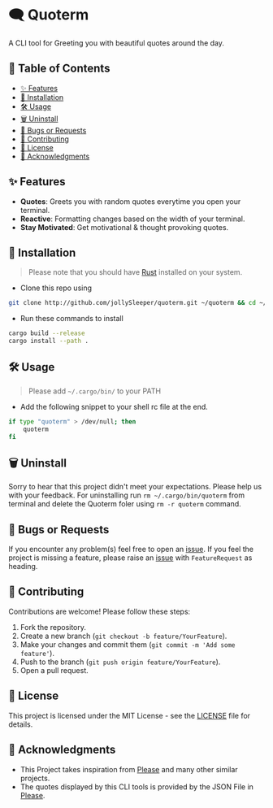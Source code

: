 # 🗨️ Quoterm
A CLI tool for Greeting you with beautiful quotes around the day.

## 📖 Table of Contents

- [✨ Features](#features)
- [🚀 Installation](#installation)
- [🛠️ Usage](#usage)
- [🗑️ Uninstall](#uninstall)
- [🐛 Bugs or Requests](#bugs-or-requests)
- [🤝 Contributing](#contributing)
- [📄 License](#license)
- [🙏 Acknowledgments](#acknowledgments)

## ✨ Features

- **Quotes**: Greets you with random quotes everytime you open your terminal.
- **Reactive**: Formatting changes based on the width of your terminal.
- **Stay Motivated**: Get motivational & thought provoking quotes.

## 🚀 Installation
> Please note that you should have [Rust](https://rust-lang.org) installed on your system.

- Clone this repo using
```bash
git clone http://github.com/jollySleeper/quoterm.git ~/quoterm && cd ~/quoterm
```

- Run these commands to install
```bash
cargo build --release
cargo install --path .
```

## 🛠️ Usage
> Please add `~/.cargo/bin/` to your PATH

- Add the following snippet to your shell rc file at the end.
```sh .bashrc/.zshrc
if type "quoterm" > /dev/null; then
    quoterm 
fi
```

## 🗑️ Uninstall

Sorry to hear that this project didn't meet your expectations. Please help us with your feedback.
For uninstalling run `rm ~/.cargo/bin/quoterm` from terminal and delete the Quoterm foler using `rm -r quoterm` command.

## 🐛 Bugs or Requests

If you encounter any problem(s) feel free to open an [issue](https://github.com/jollySleeper/quoterm/issues/new).
If you feel the project is missing a feature, please raise an [issue](https://github.com/jollySleeper/quoterm/issues/new) with `FeatureRequest` as heading.

## 🤝 Contributing

Contributions are welcome! Please follow these steps:

1. Fork the repository.
2. Create a new branch (`git checkout -b feature/YourFeature`).
3. Make your changes and commit them (`git commit -m 'Add some feature'`).
4. Push to the branch (`git push origin feature/YourFeature`).
5. Open a pull request.

## 📄 License

This project is licensed under the MIT License - see the [LICENSE](https://github.com/jollySleeper/quoterm/blob/main/LICENSE) file for details.

## 🙏 Acknowledgments

- This Project takes inspiration from [Please](https://github.com/NayamAmarshe/please) and many other similar projects.
- The quotes displayed by this CLI tools is provided by the JSON File in [Please](https://github.com/NayamAmarshe/please).
